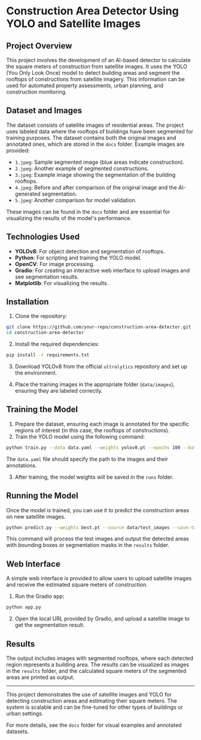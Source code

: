 
# Construction Area Detector Using YOLO and Satellite Images

## Project Overview

This project involves the development of an AI-based detector to calculate the square meters of construction from satellite images. It uses the YOLO (You Only Look Once) model to detect building areas and segment the rooftops of constructions from satellite imagery. This information can be used for automated property assessments, urban planning, and construction monitoring.

## Dataset and Images

The dataset consists of satellite images of residential areas. The project uses labeled data where the rooftops of buildings have been segmented for training purposes. The dataset contains both the original images and annotated ones, which are stored in the `docs` folder. Example images are provided:

- `1.jpeg`: Sample segmented image (blue areas indicate construction).
- `2.jpeg`: Another example of segmented constructions.
- `3.jpeg`: Example image showing the segmentation of the building rooftops.
- `4.jpeg`: Before and after comparison of the original image and the AI-generated segmentation.
- `5.jpeg`: Another comparison for model validation.

These images can be found in the `docs` folder and are essential for visualizing the results of the model's performance.

## Technologies Used

- **YOLOv8**: For object detection and segmentation of rooftops.
- **Python**: For scripting and training the YOLO model.
- **OpenCV**: For image processing.
- **Gradio**: For creating an interactive web interface to upload images and see segmentation results.
- **Matplotlib**: For visualizing the results.

## Installation

1. Clone the repository:

```bash
git clone https://github.com/your-repo/construction-area-detector.git
cd construction-area-detector
```

2. Install the required dependencies:

```bash
pip install -r requirements.txt
```

3. Download YOLOv8 from the official `ultralytics` repository and set up the environment.

4. Place the training images in the appropriate folder (`data/images`), ensuring they are labeled correctly.

## Training the Model

1. Prepare the dataset, ensuring each image is annotated for the specific regions of interest (in this case, the rooftops of constructions).
2. Train the YOLO model using the following command:

```bash
python train.py --data data.yaml --weights yolov8.pt --epochs 100 --batch-size 16
```

The `data.yaml` file should specify the path to the images and their annotations.

3. After training, the model weights will be saved in the `runs` folder.

## Running the Model

Once the model is trained, you can use it to predict the construction areas on new satellite images.

```bash
python predict.py --weights best.pt --source data/test_images --save-txt --save-conf
```

This command will process the test images and output the detected areas with bounding boxes or segmentation masks in the `results` folder.

## Web Interface

A simple web interface is provided to allow users to upload satellite images and receive the estimated square meters of construction.

1. Run the Gradio app:

```bash
python app.py
```

2. Open the local URL provided by Gradio, and upload a satellite image to get the segmentation result.

## Results

The output includes images with segmented rooftops, where each detected region represents a building area. The results can be visualized as images in the `results` folder, and the calculated square meters of the segmented areas are printed as output.

---

This project demonstrates the use of satellite images and YOLO for detecting construction areas and estimating their square meters. The system is scalable and can be fine-tuned for other types of buildings or urban settings.

For more details, see the `docs` folder for visual examples and annotated datasets.
